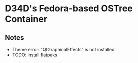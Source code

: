 # D34D's Fedora-based OSTree Container

## Notes
- Theme error: "QtGraphicalEffects" is not installed
- TODO: install flatpaks
